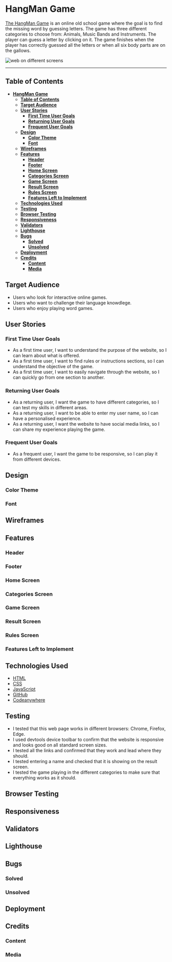 # **HangMan Game**



[The HangMan Game](https://noeliaci.github.io/Hangman-Game/) is an online old school game where the goal is
 to find the missing word by guessing letters. The game has three different categories to choose from: Animals, Music Bands
 and Instruments. The player can guess a letter by clicking on it. The game finishes when the player has correctly guessed 
all the letters or when all six body parts are on the gallows.


![web on different screens](/assets/documentation/am-i-responsive.png)

---
## **Table of Contents**

- [**HangMan Game**](#hangman-game)
  - [**Table of Contents**](#table-of-contents)
  - [**Target Audience**](#target-audience)
  - [**User Stories**](#user-stories)
    - [**First Time User Goals**](#first-time-user-goals)
    - [**Returning User Goals**](#returning-user-goals)
    - [**Frequent User Goals**](#frequent-user-goals)
  - [**Design**](#design)
    - [**Color Theme**](#color-theme)
    - [**Font**](#font)
  - [**Wireframes**](#wireframes)
  - [**Features**](#features)
    - [**Header**](#header)
    - [**Footer**](#footer)
    - [**Home Screen**](#home-screen)
    - [**Categories Screen**](#categories-screen)
    - [**Game Screen**](#game-screen)
    - [**Result Screen**](#result-screen)
    - [**Rules Screen**](#rules-screen)
    - [**Features Left to Implement**](#features-left-to-implement)
  - [**Technologies Used**](#technologies-used)
  - [**Testing**](#testing)
  - [**Browser Testing**](#browser-testing)
  - [**Responsiveness**](#responsiveness)
  - [**Validators**](#validators)
  - [**Lighthouse**](#lighthouse)
  - [**Bugs**](#bugs)
    - [**Solved**](#solved)
    - [**Unsolved**](#unsolved)
  - [**Deployment**](#deployment)
  - [**Credits**](#credits)
    - [**Content**](#content)
    - [**Media**](#media)
  

## **Target Audience**

- Users who look for interactive online games.
- Users who want to challenge their language knowdlege.
- Users who enjoy playing word games.

## **User Stories**
### **First Time User Goals**

- As a first time user, I want to understand the purpose of the website, so I can learn about what is offered.
- As a first time user, I want to find rules or instructions sections, so I can understand the objective of the game.
- As a first time user, I want to easily navigate through the website, so I can quickly go from one section to another.

### **Returning User Goals**

- As a returning user, I want the game to have different categories, so I can test my skills in different areas.
- As a returning user, I want to be able to enter my user name, so I can have a personalised experience.
- As a returning user, I want the website to have social media links, so I can share my experience playing the game.

### **Frequent User Goals**

- As a frequent user, I want the game to be responsive, so I can play it from different devices.
  
## **Design**
### **Color Theme**

### **Font**

## **Wireframes**

## **Features**
### **Header**
### **Footer**
### **Home Screen**
### **Categories Screen**
### **Game Screen**
### **Result Screen**
### **Rules Screen**
### **Features Left to Implement**

## **Technologies Used**
- [HTML](https://en.wikipedia.org/wiki/HTML)
- [CSS](https://en.wikipedia.org/wiki/CSS)
- [JavaScript](https://en.wikipedia.org/wiki/JavaScript)
- [GitHub](https://github.com/)
- [Codeanywhere](https://app.codeanywhere.com/)

## **Testing**

- I tested that this web page works in different browsers: Chrome, Firefox, Edge.
- I used devtools device toolbar to confirm that the website is responsive and looks good on all standard screen sizes.
- I tested all the links and confirmed that they work and lead where they should.
- I tested entering a name and checked that it is showing on the result screen.
- I tested the game playing in the different categories to make sure that everything works as it should.

## **Browser Testing**

## **Responsiveness**

## **Validators**

## **Lighthouse**

## **Bugs**

### **Solved**

### **Unsolved**

## **Deployment**

## **Credits**

### **Content**

### **Media**


